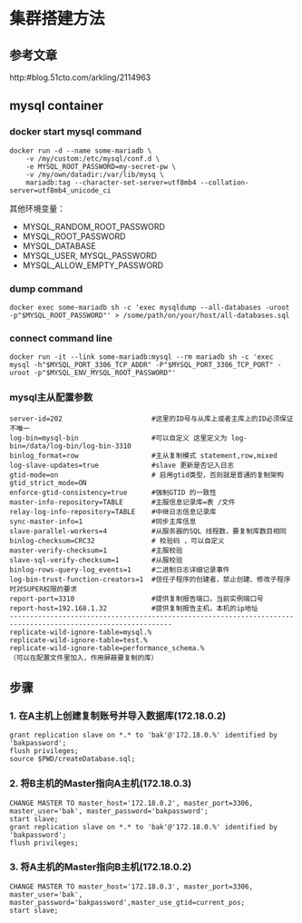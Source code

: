 # 集群搭建方法

## 参考文章

http:#blog.51cto.com/arkling/2114963

## mysql container

### docker start mysql command

```shell
docker run -d --name some-mariadb \
    -v /my/custom:/etc/mysql/conf.d \
    -e MYSQL_ROOT_PASSWORD=my-secret-pw \
    -v /my/own/datadir:/var/lib/mysq \
    mariadb:tag --character-set-server=utf8mb4 --collation-server=utf8mb4_unicode_ci 
```
其他环境变量： 
* MYSQL_RANDOM_ROOT_PASSWORD
* MYSQL_ROOT_PASSWORD
* MYSQL_DATABASE
* MYSQL_USER, MYSQL_PASSWORD
* MYSQL_ALLOW_EMPTY_PASSWORD

### dump command

```shell
docker exec some-mariadb sh -c 'exec mysqldump --all-databases -uroot -p"$MYSQL_ROOT_PASSWORD"' > /some/path/on/your/host/all-databases.sql
```

### connect command line
```shell
docker run -it --link some-mariadb:mysql --rm mariadb sh -c 'exec mysql -h"$MYSQL_PORT_3306_TCP_ADDR" -P"$MYSQL_PORT_3306_TCP_PORT" -uroot -p"$MYSQL_ENV_MYSQL_ROOT_PASSWORD"'
```

### mysql主从配置参数

```
server-id=202                      #这里的ID号与从库上或者主库上的ID必须保证不唯一
log-bin=mysql-bin                  #可以自定义 这里定义为 log-bin=/data/log-bin/log-bin-3310
binlog_format=row                  #主从复制模式 statement,row,mixed
log-slave-updates=true             #slave 更新是否记入日志
gtid-mode=on                       # 启用gtid类型，否则就是普通的复制架构
gtid_strict_mode=ON
enforce-gtid-consistency=true      #强制GTID 的一致性 
master-info-repository=TABLE       #主服信息记录库=表 /文件
relay-log-info-repository=TABLE    #中继日志信息记录库
sync-master-info=1                 #同步主库信息
slave-parallel-workers=4           #从服务器的SQL 线程数，要复制库数目相同
binlog-checksum=CRC32              # 校验码 ，可以自定义
master-verify-checksum=1           #主服校验
slave-sql-verify-checksum=1        #从服校验
binlog-rows-query-log_events=1     #二进制日志详细记录事件
log-bin-trust-function-creators=1  #信任子程序的创建者，禁止创建、修改子程序时对SUPER权限的要求
report-port=3310                   #提供复制报告端口，当前实例端口号
report-host=192.168.1.32           #提供复制报告主机，本机的ip地址
--------------------------------------------------------------------------------------------------------------
replicate-wild-ignore-table=mysql.%
replicate-wild-ignore-table=test.%
replicate-wild-ignore-table=performance_schema.%
（可以在配置文件里加入，作用屏蔽要复制的库）
```

## 步骤

### 1. 在A主机上创建复制账号并导入数据库(172.18.0.2)

```shell
grant replication slave on *.* to 'bak'@'172.18.0.%' identified by 'bakpassword';
flush privileges;
source $PWD/createDatabase.sql;
```

### 2. 将B主机的Master指向A主机(172.18.0.3)

```shell
CHANGE MASTER TO master_host='172.18.0.2', master_port=3306, master_user='bak', master_password='bakpassword';
start slave;
grant replication slave on *.* to 'bak'@'172.18.0.%' identified by 'bakpassword';
flush privileges;
```

### 3. 将A主机的Master指向B主机(172.18.0.2)

```shell
CHANGE MASTER TO master_host='172.18.0.3', master_port=3306, master_user='bak', master_password='bakpassword',master_use_gtid=current_pos;
start slave;
```


